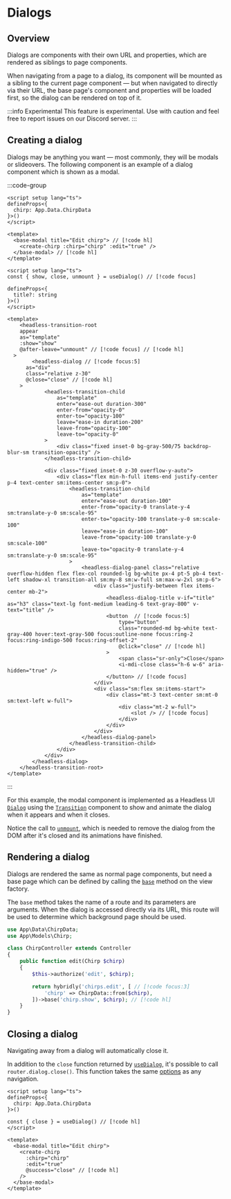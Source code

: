 # Dialogs

## Overview

Dialogs are components with their own URL and properties, which are rendered as siblings to page components.

When navigating from a page to a dialog, its component will be mounted as a sibling to the current page component — but when navigated to directly via their URL, the base page's component and properties will be loaded first, so the dialog can be rendered on top of it.

:::info Experimental
This feature is experimental. Use with caution and feel free to report issues on our Discord server.
:::

## Creating a dialog

Dialogs may be anything you want — most commonly, they will be modals or slideovers. The following component is an example of a dialog component which is shown as a modal. 

:::code-group
```vue [pages/chirps/edit.vue]
<script setup lang="ts">
defineProps<{
  chirp: App.Data.ChirpData
}>()
</script>

<template>
  <base-modal title="Edit chirp"> // [!code hl]
    <create-chirp :chirp="chirp" :edit="true" />
  </base-modal> // [!code hl]
</template>
```

```vue [components/base-modal.vue]
<script setup lang="ts">
const { show, close, unmount } = useDialog() // [!code focus]

defineProps<{
  title?: string
}>()
</script>

<template>
	<headless-transition-root
    appear
    as="template"
    :show="show"
    @after-leave="unmount" // [!code focus] // [!code hl]
  >
		<headless-dialog // [!code focus:5]
      as="div"
      class="relative z-30"
      @close="close" // [!code hl]
    >
			<headless-transition-child
				as="template"
				enter="ease-out duration-300"
				enter-from="opacity-0"
				enter-to="opacity-100"
				leave="ease-in duration-200"
				leave-from="opacity-100"
				leave-to="opacity-0"
			>
				<div class="fixed inset-0 bg-gray-500/75 backdrop-blur-sm transition-opacity" />
			</headless-transition-child>

			<div class="fixed inset-0 z-30 overflow-y-auto">
				<div class="flex min-h-full items-end justify-center p-4 text-center sm:items-center sm:p-0">
					<headless-transition-child
						as="template"
						enter="ease-out duration-100"
						enter-from="opacity-0 translate-y-4 sm:translate-y-0 sm:scale-95"
						enter-to="opacity-100 translate-y-0 sm:scale-100"
						leave="ease-in duration-100"
						leave-from="opacity-100 translate-y-0 sm:scale-100"
						leave-to="opacity-0 translate-y-4 sm:translate-y-0 sm:scale-95"
					>
						<headless-dialog-panel class="relative overflow-hidden flex flex-col rounded-lg bg-white px-4 pt-5 pb-4 text-left shadow-xl transition-all sm:my-8 sm:w-full sm:max-w-2xl sm:p-6">
							<div class="justify-between flex items-center mb-2">
								<headless-dialog-title v-if="title" as="h3" class="text-lg font-medium leading-6 text-gray-800" v-text="title" />
								<button  // [!code focus:5]
									type="button"
									class="rounded-md bg-white text-gray-400 hover:text-gray-500 focus:outline-none focus:ring-2 focus:ring-indigo-500 focus:ring-offset-2"
									@click="close" // [!code hl]
								>
									<span class="sr-only">Close</span>
									<i-mdi-close class="h-6 w-6" aria-hidden="true" />
								</button> // [!code focus]
							</div>
							<div class="sm:flex sm:items-start">
								<div class="mt-3 text-center sm:mt-0 sm:text-left w-full">
									<div class="mt-2 w-full">
										<slot /> // [!code focus]
									</div>
								</div>
							</div>
						</headless-dialog-panel>
					</headless-transition-child>
				</div>
			</div>
		</headless-dialog>
	</headless-transition-root>
</template>
```
:::

For this example, the modal component is implemented as a Headless UI [`Dialog`](https://headlessui.com/vue/dialog) using the [`Transition`](https://headlessui.com/vue/transition) component to show and animate the dialog when it appears and when it closes. 

Notice the call to [`unmount`](../api/composables/use-dialog.md#unmount), which is needed to remove the dialog from the DOM after it's closed and its animations have finished.

## Rendering a dialog

Dialogs are rendered the same as normal page components, but need a base page which can be defined by calling the [`base`](../api/laravel/hybridly.md#base) method on the view factory.

The `base` method takes the name of a route and its parameters are arguments. When the dialog is accessed directly via its URL, this route will be used to determine which background page should be used.

```php
use App\Data\ChirpData;
use App\Models\Chirp;

class ChirpController extends Controller  
{
    public function edit(Chirp $chirp)
    {
        $this->authorize('edit', $chirp);

        return hybridly('chirps.edit', [ // [!code focus:3]
            'chirp' => ChirpData::from($chirp),
        ])->base('chirp.show', $chirp); // [!code hl]
    }
}   
```

## Closing a dialog

Navigating away from a dialog will automatically close it. 

In addition to the `close` function returned by [`useDialog`](../api/composables/use-dialog.md), it's possible to call `router.dialog.close()`. This function takes the same [options](../api/router/options.md) as any navigation.

```vue
<script setup lang="ts">
defineProps<{
  chirp: App.Data.ChirpData
}>()

const { close } = useDialog() // [!code hl]
</script>

<template>
  <base-modal title="Edit chirp">
    <create-chirp
      :chirp="chirp"
      :edit="true"
      @success="close" // [!code hl]
    />
  </base-modal>
</template>
```
